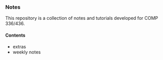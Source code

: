 ### Notes

This repository is a collection of notes and tutorials developed for COMP 336/436.

#### Contents
* extras
* weekly notes
